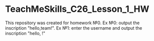 # TeachMeSkills_C26_Lesson_1_HW
This repository was created for homework №0. Ex №0: output the inscription "hello,team!". Ex №1: enter the username and output the inscription "hello, <username>!"
